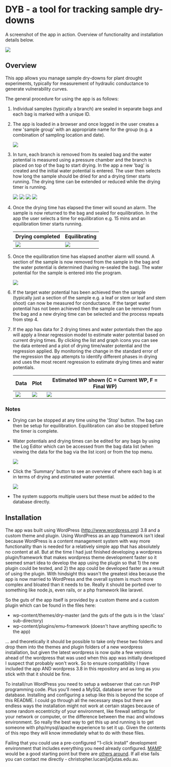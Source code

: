 # DYB - a tool for tracking sample dry-downs

A screenshot of the app in action. Overview of functionality and installation details below.

![](./images/X.png)

## Overview

This app allows you manage sample dry-downs for plant drought experiments, typically for measurement of hydraulic conductance to generate vulnerability curves.

The general procedure for using the app is as follows:

1. Individual samples (typically a branch) are sealed in separate bags and each bag is marked with a unique ID.

2. The app is loaded in a browser and once logged in the user creates a new 'sample group' with an appropriate name for the group (e.g. a combination of sampling location and date).

    ![](./images/A.png)

3. In turn, each branch is removed from its sealed bag and the water potential is measured using a pressure chamber and the branch is placed on top of the bag to start drying. In the app a new 'bag' is created and the initial water potential is entered. The user then selects how long the sample should be dried for and a drying timer starts running. The drying time can be extended or reduced while the drying timer is running.

    ![](./images/B.png)
    ![](./images/C.png)
    ![](./images/D.png)
    ![](./images/E.png)

4. Once the drying time has elapsed the timer will sound an alarm. The sample is now returned to the bag and sealed for equilibration. In the app the user selects a time for equilibration e.g. 15 mins and an equilibration timer starts running.  

    Drying completed | Equilibrating
    --- | ---
    ![](./images/F.png) | ![](./images/G.png) 


5. Once the equilibration time has elapsed another alarm will sound. A section of the sample is now removed from the sample in the bag and the water potential is determined (having re-sealed the bag). The water potential for the sample is entered into the program.

    ![](./images/H.png)

6. If the target water potential has been achieved then the sample (typically just a section of the sample e.g. a leaf or stem or leaf and stem shoot) can now be measured for conductance. If the target water potential has not been achieved then the sample can be removed from the bag and a new drying time can be selected and the process repeats from step 4.

7. If the app has data for 2 drying times and water potentials then the app will apply a linear regression model to estimate water potential based on current drying times. By clicking the list and graph icons you can see the data entered and a plot of drying time/water potential and the regression applied. By monitoring the change in the standard error of the regression the app attempts to identify different phases in drying and uses the most recent regression to estimate drying times and water potentials.  

    Data | Plot | Estimated WP shown (C = Current WP, F = Final WP)
    --- | --- | --
    ![](./images/I.png) | ![](./images/J.png) | ![](./images/K.png)


### Notes

* Drying can be stopped at any time using the 'Stop' button. The bag can then be setup for equilibration. Equilibration can also be stopped before the timer is complete.

* Water potentials and drying times can be edited for any bags by using the Log Editor which can be accessed from the bag data list (when viewing the data for the bag via the list icon) or from the top menu.

    ![](./images/L.png)

* Click the 'Summary' button to see an overview of where each bag is at in terms of drying and estimated water potential.

    ![](./images/M.png)

* The system supports multiple users but these must be added to the database directly.

## Installation

The app was built using WordPress (http://www.wordpress.org) 3.8 and a custom theme and plugin. Using WordPress as an app framework isn't ideal because WordPress is a content management system with way more functionality than is needed for a relatively simple app that has absolutely no content at all.  But at the time I had just finished developing a wordpress plugin/framework that makes wordpress theme development faster so it seemed smart idea to develop the app using the plugin so that 1) the new plugin could be tested, and 2) the app could be developed faster as a result of using the plugin. With hindsight this wasn't the greatest idea because the app is now married to WordPress and the overall system is much more complex and bloated than it needs to be. Really it should be ported over to something like node.js, even rails, or a php framework like laravel. 

So the guts of the app itself is provided by a custom theme and a custom plugin which can be found in the files here:

* wp-content/themes/dry-master (and the guts of the guts is in the 'class' sub-directory)
* wp-content/plugins/emu-framework (doesn't have anything specific to the app)

... and theoretically it should be possible to take only these two folders and drop them into the themes and plugin folders of a new wordpress installation, but given the latest wordpress is now quite a few versions ahead of the wordpress that was used when this app was initially developed I suspect that probably won't work. So to ensure compatibility I have included the app AND wordpress 3.8 in this repository and as long as you stick with that it should be fine.

To install/run WordPress you need to setup a webserver that can run PHP programming code. Plus you'll need a MySQL database server for the database. Installing and configuring a setup like this is beyond the scope of this README. I could go through all the necessary steps but there are endless ways the installation might not work at certain stages because of some random eccentricity of your environment, like firewall settings for your network or computer, or the difference between the mac and windows environment. So really the best way to get this up and running is to get someone with php/mysql/apache experience to set it up. Given the contents of this repo they will know immediately what to do with these files.

Failing that you could use a pre-configured "1-click install" development environment that includes everything you need already configured. [MAMP](https://www.mamp.info/) would be a good starting point but there are [others around](https://premium.wpmudev.org/blog/testing-environment-wordpress/). If all else fails you can contact me directly - christopher.lucani[at]utas.edu.au.



